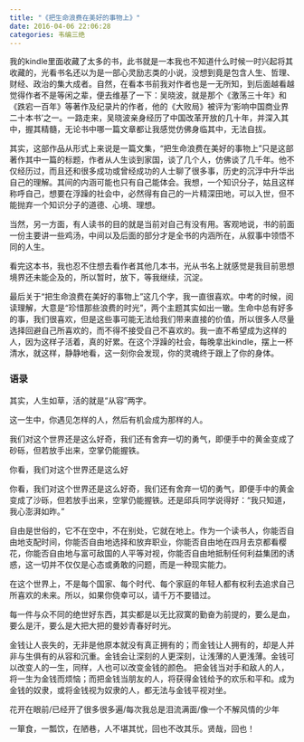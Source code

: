 ```yaml
---
title: "《把生命浪费在美好的事物上》"
date: 2016-04-06 22:06:28
categories: 韦编三绝
---
```

我的kindle里面收藏了太多的书，此书就是一本我也不知道什么时候一时兴起将其收藏的，光看书名还以为是一部心灵励志类的小说，没想到竟是包含人生、哲理、财经、政治的集大成者。自然，在看本书前我对作者也是一无所知，到后面越看越觉得作者不是等闲之辈，便去维基了一下：吴晓波，就是那个《激荡三十年》和《跌宕一百年》等著作及纪录片的作者，他的《大败局》被评为‘影响中国商业界二十本书’之一。一路走来，吴晓波亲身经历了中国改革开放的几十年，并深入其中，握其精髓，无论书中哪一篇文章都让我感觉仿佛身临其中，无法自拔。

其实，这部作品从形式上来说是一篇文集，“把生命浪费在美好的事物上”只是这部著作其中一篇的标题，作者从人生谈到家国，谈了几个人，仿佛谈了几千年。他不仅经历过，而且还和很多成功或曾经成功的人士聊了很多事，历史的沉浮中升华出自己的理解。其间的内涵可能也只有自己能体会。我想，一个知识分子，姑且这样称呼自己，想要在浮躁的社会中，必然得有自己的一片精深田地，可以入世，但不能抛弃一个知识分子的道德、心境、理想。

当然，另一方面，有人读书的目的就是当前对自己有没有用。客观地说，书的前面一份主要讲一些鸡汤，中间以及后面的部分才是全书的内涵所在，从叙事中领悟不同的人生。

看完这本书，我也忍不住想去看作者其他几本书，光从书名上就感觉是我目前思想境界还未能企及的，所以暂时，放下，等我继续，沉淀。

最后关于“把生命浪费在美好的事物上”这几个字，我一直很喜欢。中考的时候，阅读理解，大意是“珍惜那些浪费的时光”，两个主题其实如出一辙。生命中总有好多的事，我们很喜欢，但是这些事可能无法给我们带来直接的价值，所以很多人尽量选择回避自己所喜欢的，而不得不接受自己不喜欢的。我一直不希望成为这样的人，因为这样子活着，真的好累。在这个浮躁的社会，每晚拿出kindle，摆上一杯清水，就这样，静静地看，这一刻你会发现，你的灵魂终于跟上了你的身体。

### 语录
其实，人生如草，活的就是“从容”两字。

这一生中，你遇见怎样的人，然后有机会成为那样的人。

我们对这个世界还是这么好奇，我们还有舍弃一切的勇气，即便手中的黄金变成了砂砾，但若放手出来，空掌仍能握铁。

你看，我们对这个世界还是这么好

你看，我们对这个世界还是这么好奇，我们还有舍弃一切的勇气，即便手中的黄金变成了沙砾，但若放手出来，空掌仍能握铁。还是邱兵同学说得好：“我只知道，我心澎湃如昨。”

自由是世俗的，它不在空中，不在别处，它就在地上。作为一个读书人，你能否自由地支配时间，你能否自由地选择和放弃职业，你能否自由地在四月去京都看樱花，你能否自由地与富可敌国的人平等对视，你能否自由地抵制任何利益集团的诱惑，这一切并不仅仅是心态或勇敢的问题，而是一种现实能力。

在这个世界上，不是每个国家、每个时代、每个家庭的年轻人都有权利去追求自己所喜欢的未来。所以，如果你侥幸可以，请千万不要错过。

每一件与众不同的绝世好东西，其实都是以无比寂寞的勤奋为前提的，要么是血，要么是汗，要么是大把大把的曼妙青春好时光。

金钱让人丧失的，无非是他原本就没有真正拥有的；而金钱让人拥有的，却是人并非与生俱有的从容和沉重。金钱会让深刻的人更深刻，让浅薄的人更浅薄。金钱可以改变人的一生，同样，人也可以改变金钱的颜色。 把金钱当对手和敌人的人，将一生为金钱而烦恼；而把金钱当朋友的人，将获得金钱给予的欢乐和平和。成为金钱的奴隶，或将金钱视为奴隶的人，都无法与金钱平视对坐。

花开在眼前/已经开了很多很多遍/每次我总是泪流满面/像一个不解风情的少年

一箪食，一瓢饮，在陋巷，人不堪其忧，回也不改其乐。贤哉，回也！






